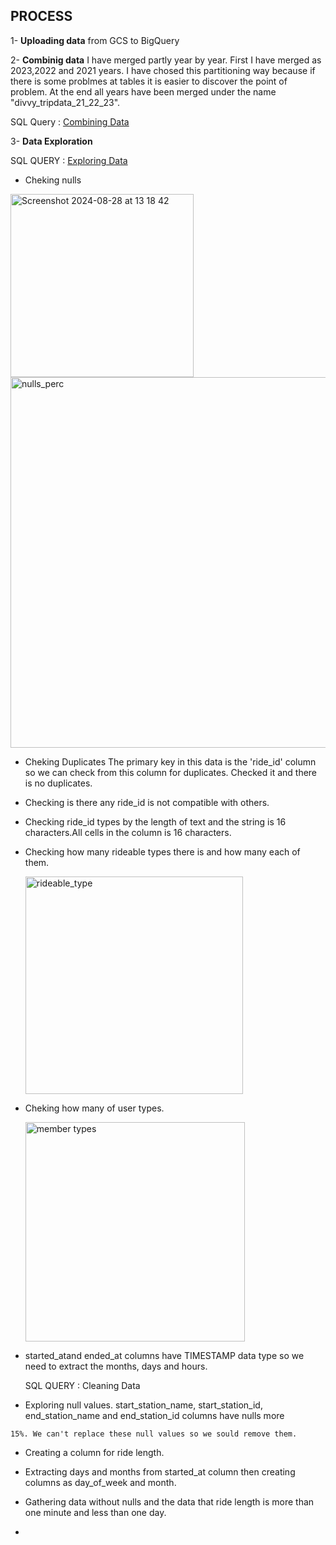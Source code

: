 ## PROCESS

1- **Uploading data** from GCS to BigQuery
   
2- **Combinig data**
 I have merged partly year by year. First I have merged as 2023,2022 and 2021 years.
 I have chosed this partitioning way because if there is some problmes at tables it is easier
 to discover the point of problem.
 At the end all years have been merged under the name "divvy_tripdata_21_22_23".

   SQL Query : [Combining Data ](https://github.com/berivanyavuz/Cyclist_Bike_Share_Case_Study/blob/main/Combining%20Data.sql)

3- **Data Exploration**

   SQL QUERY : [Exploring Data](https://github.com/berivanyavuz/Cyclist_Bike_Share_Case_Study/blob/main/Exploring%20Data.sql)


  - Cheking nulls
  
   <img width="293" alt="Screenshot 2024-08-28 at 13 18 42" src="https://github.com/user-attachments/assets/d0684c5a-627a-4ee3-874a-6364fca2426d">
   
   <img width="593" alt="nulls_perc" src="https://github.com/user-attachments/assets/35a64d47-7849-425e-ab23-f6fd0254210f">
    

  - Cheking Duplicates
    The primary key in this data is the 'ride_id' column so we can check from this column for duplicates.
    Checked it and there is no duplicates.
    
  - Checking is there any ride_id is not compatible with others.
  
  - Checking ride_id types by the length of text and the string is 16 characters.All cells in the column is 16 characters.

  - Checking how many rideable types there is and how many each of them.

    <img width="348" alt="rideable_type" src="https://github.com/user-attachments/assets/d4a40545-2c04-430c-8859-052a52ee7727">

  - Cheking how many of user types.

    
    <img width="351" alt="member types" src="https://github.com/user-attachments/assets/6fe1aeeb-c533-4148-9251-e9d35febd707">

  - started_atand ended_at columns have TIMESTAMP data type so we need to extract the months, days and hours.

    SQL QUERY : Cleaning Data
    
  -  Exploring null values.  start_station_name, start_station_id, end_station_name and end_station_id columns have nulls more
    
    15%. We can't replace these null values so we sould remove them.
    
  - Creating a column for ride length.

  - Extracting days and months from started_at column then creating columns as day_of_week and month.

  - Gathering data without nulls and the data that ride length is more than one minute and less than one day.

  - 

    
    


   

